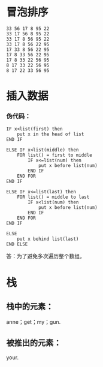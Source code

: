 # 冒泡排序
```
33 56 17 8 95 22  
33 17 56 8 95 22
33 17 8 56 95 22
33 17 8 56 22 95  
17 33 8 56 22 95  
17 8 33 56 22 95  
17 8 33 22 56 95  
8 17 33 22 56 95  
8 17 22 33 56 95  
```

# 插入数据
### 伪代码：
```
IF x<list(first) then
    put x in the head of list
END IF

ELSE IF x<list(middle) then 
    FOR list() = first to middle
        IF x<=list(num) then 
            put x before list(num)
        END IF
    END FOR
END IF

ELSE IF x<=list(last) then
    FOR list() = middle to last
        IF x<list(num) then
            put x before list(num)
        END IF
    END FOR
END IF

ELSE 
    put x behind list(last)
END ELSE
```
答：为了避免多次遍历整个数组。

# 栈
## 栈中的元素：
anne；get；my；gun.  
## 被推出的元素：
your.